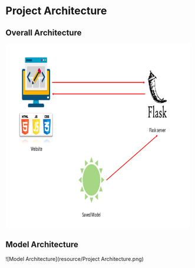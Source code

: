 # Project Architecture

## Overall Architecture

<div align="center">
  <img src="https://github.com/Swamibhuvanesan/Other-works/blob/main/resource/Project%20Architecture.png" width="500" height="500" alt="png">
</div>

## Model Architecture

![Model Architecture](resource/Project Architecture.png)
